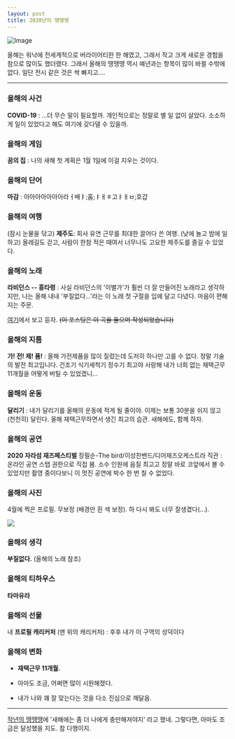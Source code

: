 ```yaml
---
layout: post
title: 2020년의 땡땡땡
---
```



![Image](https://pbs.twimg.com/profile_images/1218450055268466688/QfbQzOnq_400x400.jpg)

올해는 워낙에 전세계적으로 버라이어티한 한 해였고, 그래서 작고 크게 새로운 경험을 참으로 많이도 했더랬다. 그래서 올해의 땡땡땡 역시 예년과는 항목이 많이 바뀔 수밖에 없다. 일단 전시 같은 것은 싹 빠지고....

* * * * *

### 올해의 사건

**COVID-19** : ...더 무슨 말이 필요할까. 개인적으로는 정말로 별 일 없이 살았다. 소소하게 일이 있었다고 해도 여기에 갖다댈 수 있을까.

### 올해의 게임

**꿈의 집** : 나의 새해 첫 계획은 1월 1일에 이걸 지우는 것이다.

### 올해의 단어

**마감** : 아아아아아아아라ㅓ배ㅑ;홉;ㅑㅐㅎ고ㅑㅐㅂ;호걉

### 올해의 여행

(잠시 눈물을 닦고) **제주도**: 회사 유연 근무를 최대한 끌어다 쓴 여행. (낮에 놀고 밤에 일하고) 올레길도 걷고, 사람이 한참 적은 때여서 너무나도 고요한 제주도를 즐길 수 있었다.

### 올해의 노래

**라비던스 -- 흥타령** : 사실 라비던스의 '이별가'가 훨씬 더 잘 만들어진 노래라고 생각하지만, 나는 올해 내내 '부질없다...'라는 이 노래 첫 구절을 입에 달고 다녔다. 마음이 편해지는 주문.

[여기](https://www.youtube.com/watch?v=4wPUa8OKbos)에서 보고 듣자. ~~(이 포스팅은 이 곡을 들으며 작성되었습니다)~~

### 올해의 지름

**가! 전! 제! 품!** : 올해 가전제품을 많이 질렀는데 도저히 하나만 고를 수 없다. 정말 기술의 발전 최고입니다. 건조기 식기세척기 정수기 최고야 사랑해 내가 너희 없는 재택근무 11개월을 어떻게 버틸 수 있었겠니...

### 올해의 운동

**달리기** : 내가 달리기를 올해의 운동에 적게 될 줄이야. 이제는 보통 30분을 쉬지 않고 (천천히) 달린다. 올해 재택근무하면서 생긴 최고의 습관. 새해에도, 함께 하자.

### 올해의 공연

**2020 자라섬 재즈페스티벌** 장필순-The bird/이성찬밴드/디어재즈오케스트라 직관 : 온라인 공연 스탭 권한으로 직접 봄. 소수 인원에 음질 최고고 정말 바로 코앞에서 볼 수 있었지만 촬영 중이다보니 이 멋진 공연에 박수 한 번 칠 수 없었다.

### 올해의 사진

4월에 찍은 프로필. 무보정 (배경만 흰 색 보정). 하 다시 봐도 너무 잘생겼다(...).

![](https://scontent.ficn4-1.fna.fbcdn.net/v/t1.0-9/92021841_10157448698337449_6595601360287170560_n.jpg?_nc_cat=101&ccb=2&_nc_sid=8bfeb9&_nc_ohc=BP0qA6ZsLWAAX-J6rby&_nc_ht=scontent.ficn4-1.fna&oh=aadaffa3d5a44299e0b5509ac1164b64&oe=6012A217)

### 올해의 생각

**부질없다.** (올해의 노래 참조)

### 올해의 티하우스

**타마유라**

### 올해의 선물

내 **프로필 캐리커처** (맨 위의 캐리커처) : 후후 내가 이 구역의 성덕이다

### 올해의 변화

- **재택근무 11개월.**

- 아마도 조금, 어쩌면 많이 시원해졌다.

- 내가 나와 꽤 잘 맞는다는 것을 다소 진심으로 깨달음.

* * * * *

[작년의 땡땡땡](https://cojette.github.io/something2019/)에 '새해에는 좀 더 나에게 충만해져야지' 라고 했네. 그렇다면, 아마도 조금은 달성했을 지도. 참 다행이지.

